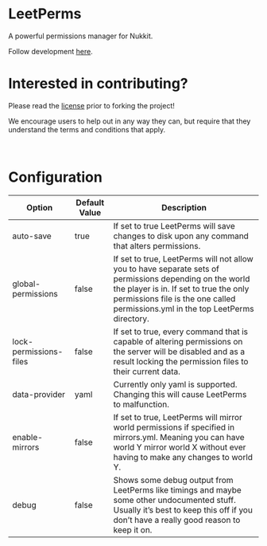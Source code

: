 LeetPerms
=========

A powerful permissions manager for Nukkit.

Follow development [here](https://trello.com/b/XnoFvH1i/leetperms).

Interested in contributing?
===========================

Please read the
[license](https://github.com/ProjectInfinity/LeetPerms/blob/master/LICENSE)
prior to forking the project!

We encourage users to help out in any way they can, but require that they
understand the terms and conditions that apply.

 

Configuration
=============

| Option                 | Default Value | Description                                                                                                                                                                                                                           |
|------------------------|---------------|---------------------------------------------------------------------------------------------------------------------------------------------------------------------------------------------------------------------------------------|
| auto-save              | true          | If set to true LeetPerms will save changes to disk upon any command that alters permissions.                                                                                                                                          |
| global-permissions     | false         | If set to true, LeetPerms will not allow you to have separate sets of permissions depending on the world the player is in. If set to true the only permissions file is the one called permissions.yml in the top LeetPerms directory. |
| lock-permissions-files | false         | If set to true, every command that is capable of altering permissions on the server will be disabled and as a result locking the permission files to their current data.                                                              |
| data-provider          | yaml          | Currently only yaml is supported. Changing this will cause LeetPerms to malfunction.                                                                                                                                                  |
| enable-mirrors         | false         | If set to true, LeetPerms will mirror world permissions if specified in mirrors.yml. Meaning you can have world Y mirror world X without ever having to make any changes to world Y.                                                  |
| debug                  | false         | Shows some debug output from LeetPerms like timings and maybe some other undocumented stuff. Usually it’s best to keep this off if you don’t have a really good reason to keep it on.                                                 |
